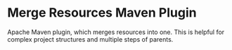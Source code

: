 # Merge Resources Maven Plugin
Apache Maven plugin, which merges resources into one. This is helpful for complex project structures and multiple steps of parents.
